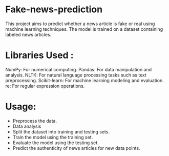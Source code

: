 # Fake-news-prediction
This project aims to predict whether a news article is fake or real using machine learning techniques. The model is trained on a dataset containing labeled news articles.

# Libraries Used :
NumPy: For numerical computing.
Pandas: For data manipulation and analysis.
NLTK: For natural language processing tasks such as text preprocessing.
Scikit-learn: For machine learning modeling and evaluation.
re: For regular expression operations.

# Usage:
* Preprocess the data.
* Data analysis
* Split the dataset into training and testing sets.
* Train the model using the training set.
* Evaluate the model using the testing set.
* Predict the authenticity of news articles for new data points.
